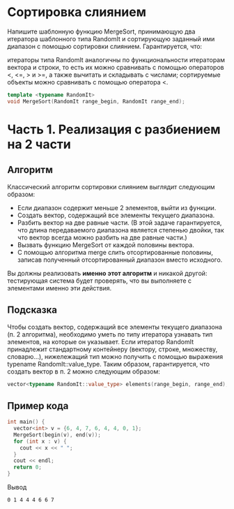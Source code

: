 # Сортировка слиянием

Напишите шаблонную функцию MergeSort, принимающую два итератора шаблонного типа RandomIt и сортирующую заданный ими диапазон с помощью сортировки слиянием. Гарантируется, что:

итераторы типа RandomIt аналогичны по функциональности итераторам вектора и строки, то есть их можно сравнивать с помощью операторов <, <=, > и >=, а также вычитать и складывать с числами;
сортируемые объекты можно сравнивать с помощью оператора <.
```cpp
template <typename RandomIt>
void MergeSort(RandomIt range_begin, RandomIt range_end);
```

# Часть 1. Реализация с разбиением на 2 части #

## Алгоритм ##

Классический алгоритм сортировки слиянием выглядит следующим образом:
- Если диапазон содержит меньше 2 элементов, выйти из функции.
- Создать вектор, содержащий все элементы текущего диапазона.
- Разбить вектор на две равные части. (В этой задаче гарантируется, что длина передаваемого диапазона является степенью двойки, так что вектор всегда можно разбить на две равные части.)
- Вызвать функцию MergeSort от каждой половины вектора.
- С помощью алгоритма merge слить отсортированные половины, записав полученный отсортированный диапазон вместо исходного.

Вы должны реализовать **именно этот алгоритм** и никакой другой: тестирующая система будет проверять, что вы выполняете с элементами именно эти действия.

## Подсказка ##
Чтобы создать вектор, содержащий все элементы текущего диапазона (п. 2 алгоритма), необходимо уметь по типу итератора узнавать тип элементов, на которые он указывает. Если итератор RandomIt принадлежит стандартному контейнеру (вектору, строке, множеству, словарю...), нижележащий тип можно получить с помощью выражения typename RandomIt::value_type. Таким образом, гарантируется, что создать вектор в п. 2 можно следующим образом:
```cpp
vector<typename RandomIt::value_type> elements(range_begin, range_end);
```

## Пример кода ##
```cpp
int main() {
  vector<int> v = {6, 4, 7, 6, 4, 4, 0, 1};
  MergeSort(begin(v), end(v));
  for (int x : v) {
    cout << x << " ";
  }
  cout << endl;
  return 0;
}
```
Вывод
```commandline
0 1 4 4 4 6 6 7
```

